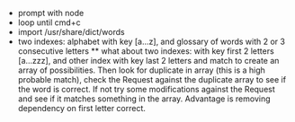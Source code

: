 * prompt with node
* loop until cmd+c
* import /usr/share/dict/words
* two indexes: alphabet with key [a...z], and glossary of words with 2 or 3 consecutive letters
** what about two indexes: with key first 2 letters [a...zzz], and other index with key last 2 letters and match to create an array of possibilities. Then look for duplicate in array (this is a high probable match), check the Request against the duplicate array to see if the word is correct. If not try some modifications against the Request and see if it matches something in the array. Advantage is removing dependency on first letter correct.
